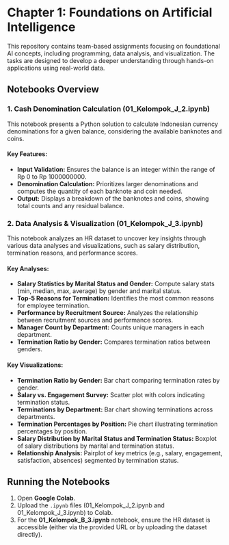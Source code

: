 # Chapter 1: Foundations on Artificial Intelligence

This repository contains team-based assignments focusing on foundational AI concepts, including programming, data analysis, and visualization. The tasks are designed to develop a deeper understanding through hands-on applications using real-world data.

## Notebooks Overview

### 1. Cash Denomination Calculation (01_Kelompok_J_2.ipynb)
This notebook presents a Python solution to calculate Indonesian currency denominations for a given balance, considering the available banknotes and coins.

#### Key Features:
- **Input Validation:** Ensures the balance is an integer within the range of Rp 0 to Rp 1000000000.
- **Denomination Calculation:** Prioritizes larger denominations and computes the quantity of each banknote and coin needed.
- **Output:** Displays a breakdown of the banknotes and coins, showing total counts and any residual balance.

### 2. Data Analysis & Visualization (01_Kelompok_J_3.ipynb)
This notebook analyzes an HR dataset to uncover key insights through various data analyses and visualizations, such as salary distribution, termination reasons, and performance scores.

#### Key Analyses:
- **Salary Statistics by Marital Status and Gender:** Compute salary stats (min, median, max, average) by gender and marital status.
- **Top-5 Reasons for Termination:** Identifies the most common reasons for employee termination.
- **Performance by Recruitment Source:** Analyzes the relationship between recruitment sources and performance scores.
- **Manager Count by Department:** Counts unique managers in each department.
- **Termination Ratio by Gender:** Compares termination ratios between genders.

#### Key Visualizations:
- **Termination Ratio by Gender:** Bar chart comparing termination rates by gender.
- **Salary vs. Engagement Survey:** Scatter plot with colors indicating termination status.
- **Terminations by Department:** Bar chart showing terminations across departments.
- **Termination Percentages by Position:** Pie chart illustrating termination percentages by position.
- **Salary Distribution by Marital Status and Termination Status:** Boxplot of salary distributions by marital and termination status.
- **Relationship Analysis:** Pairplot of key metrics (e.g., salary, engagement, satisfaction, absences) segmented by termination status.

## Running the Notebooks

1. Open **Google Colab**.
2. Upload the `.ipynb` files (01_Kelompok_J_2.ipynb and 01_Kelompok_J_3.ipynb) to Colab.
3. For the **01_Kelompok_B_3.ipynb** notebook, ensure the HR dataset is accessible (either via the provided URL or by uploading the dataset directly).

